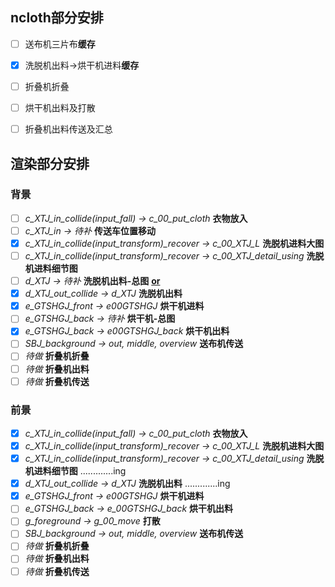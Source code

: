 ## ncloth部分安排

- [ ] 送布机三片布**缓存**
- [x] 洗脱机出料→烘干机进料**缓存**
- [ ] 折叠机折叠
- [ ] 烘干机出料及打散
- [ ] 折叠机出料传送及汇总




## 渲染部分安排

### 背景

- [ ] *c_XTJ_in_collide(input_fall) → c_00_put_cloth* **衣物放入** <u>**<single>**</u>
- [ ] *c_XTJ_in → 待补* **传送车位置移动** <u>**<sequence>**</u>
- [x] *c_XTJ_in_collide(input_transform)_recover → c_00_XTJ_L* **洗脱机进料大图** <u>**<single>**</u>
- [ ] *c_XTJ_in_collide(input_transform)_recover → c_00_XTJ_detail_using* **洗脱机进料细节图** <u>**<single>**</u>
- [ ] *d_XTJ → 待补* **洗脱机出料-总图** <u>**<single>or<sequence>**</u>
- [x] *d_XTJ_out_collide → d_XTJ* **洗脱机出料** <u>**<single>**</u>
- [x] *e_GTSHGJ_front → e00GTSHGJ* **烘干机进料** <u>**<sequence>**</u>
- [ ] *e_GTSHGJ_back → 待补* **烘干机-总图** <u>**<single>**</u>
- [x] *e_GTSHGJ_back → e00GTSHGJ_back* **烘干机出料** <u>**<sequence>**</u>
- [ ] *SBJ_background → out, middle, overview* **送布机传送** <u>**<single>**</u>
- [ ] *待做* **折叠机折叠** <u>**<single>**</u>
- [ ] *待做* **折叠机出料** <u>**<single>**</u>
- [ ] *待做* **折叠机传送** <u>**<single>**</u>

### 前景

- [x] *c_XTJ_in_collide(input_fall) → c_00_put_cloth* **衣物放入**
- [x] *c_XTJ_in_collide(input_transform)_recover → c_00_XTJ_L* **洗脱机进料大图**
- [x] *c_XTJ_in_collide(input_transform)_recover → c_00_XTJ_detail_using* **洗脱机进料细节图** .............ing
- [x] *d_XTJ_out_collide → d_XTJ* **洗脱机出料** .............ing
- [x] *e_GTSHGJ_front → e00GTSHGJ* **烘干机进料**
- [ ] *e_GTSHGJ_back → e_00GTSHGJ_back* **烘干机出料**
- [ ] *g_foreground → g_00_move* **打散**
- [ ] *SBJ_background → out, middle, overview* **送布机传送**
- [ ] *待做* **折叠机折叠**
- [ ] *待做* **折叠机出料**
- [ ] *待做* **折叠机传送**